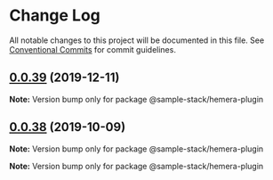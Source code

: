 # Change Log

All notable changes to this project will be documented in this file.
See [Conventional Commits](https://conventionalcommits.org) for commit guidelines.

## [0.0.39](https://github.com/cdmbase/fullstack-pro/compare/v0.0.38...v0.0.39) (2019-12-11)

**Note:** Version bump only for package @sample-stack/hemera-plugin





## [0.0.38](https://github.com/cdmbase/fullstack-pro/compare/v0.0.37...v0.0.38) (2019-10-09)

**Note:** Version bump only for package @sample-stack/hemera-plugin







**Note:** Version bump only for package @sample-stack/hemera-plugin
